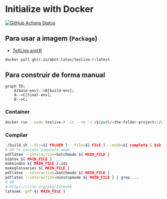 # Initialize with Docker

[![GitHub Actions Status](https://github.com/abnt-latex/docker/workflows/Build%20Docker%20Image/badge.svg)](https://github.com/abnt-latex/docker/actions)

## Para usar a imagem (`Package`)

* [TeXLive and R](https://github.com/orgs/abnt-latex/packages/container/package/texlive-r)

```bash
docker pull ghcr.io/abnt-latex/texlive-r:latest
```

## Para construir de forma manual

```mermaid
graph TD;
    A[base-env]-->B[build-env];
    A-->C[final-env];
    B-->C;
```

### Container

```bash
docker run --name texlive-r -it --rm -v /$(pwd)/<the-folder-project>:/content -w /content texlive-r:debian /bin/bash
```

### Compilar

```bash
./build.sh --dir=${ FOLDER } --file=${ FILE } --mode=${ complete | bib | simple } --simplify # in root
# OR to execute complete mode
pdflatex --interaction=batchmode ${ MAIN_FILE }
bibtex ${ MAIN_FILE }
makeindex ${ MAIN_FILE }.idx
makeglossaries ${ MAIN_FILE }
pdflatex --interaction=batchmode ${ MAIN_FILE }
pdflatex --interaction=nonstopmode ${ MAIN_FILE } | grep ...
# OR
# https://ctan.org/pkg/latexmk
latexmk -pdf ${ MAIN_FILE }
```